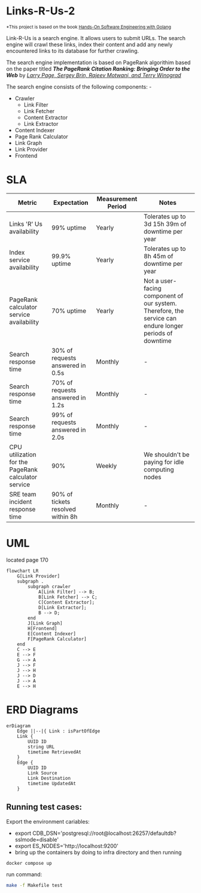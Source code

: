 # Links-R-Us-2
<sub>\*This project is based on the book [Hands-On Software Engineering with Golang](https://www.packtpub.com/product/hands-on-software-engineering-with-golang/9781838554491)</sub>

Link-R-Us is a search engine.
It allows users to submit URLs. The search engine will crawl these links, index their content and add any newly encountered links to its database for further crawling.

The search engine implementation is based on PageRank algorithim based on the paper titled <i><b>The PageRank Citation Ranking: Bringing Order to the Web</b></i> by <cite>[Larry Page, Sergey Brin, Rajeev Motwani, and Terry Winograd][1]</cite>

The search engine consists of the following components: -
- Crawler
    - Link Filter
    - Link Fetcher
    - Content Extractor
    - Link Extractor
- Content Indexer
- Page Rank Calculator
- Link Graph
- Link Provider
- Frontend

# SLA
|Metric                                             |Expectation                      |Measurement Period | Notes|
|------                                             |-----------                      |-------------------|------|
|Links 'R' Us availability                          |99% uptime                       |Yearly             |Tolerates up to 3d 15h 39m of downtime per year|
|Index service availability                         |99.9% uptime                     |Yearly             |Tolerates up to 8h 45m of downtime per year|
|PageRank calculator service availability           |70% uptime                       |Yearly             |Not a user-facing component of our system. Therefore, the service can endure longer periods of downtime|
|Search response time                               |30% of requests answered in 0.5s | Monthly           |-|
|Search response time                               |70% of requests answered in 1.2s |Monthly            |-|
|Search response time                               |99% of requests answered in 2.0s |Monthly            |-|
|CPU utilization for the PageRank calculator service|90%                              |Weekly             |We shouldn't be paying for idle computing nodes|
|SRE team incident response time                    |90% of tickets resolved within 8h|Monthly            |-|


# UML
located page 170
```mermaid
flowchart LR
    G[Link Provider]
    subgraph .
        subgraph crawler
            A[Link Filter] --> B;
            B[Link Fetcher] --> C;
            C[Content Extractor];
            D[Link Extractor];
            B --> D;
        end
        J[Link Graph]
        H[Frontend]
        E[Content Indexer]
        F[PageRank Calculator]
    end
    C --> E
    E --> F
    G --> A
    J --> F
    J --> H
    J --> D
    J --> A
    E --> H

```

# ERD Diagrams
```mermaid
erDiagram
    Edge ||--|{ Link : isPartOfEdge
    Link {
        UUID ID
        string URL
        timetime RetrievedAt
    }
    Edge {
        UUID ID
        Link Source
        Link Destination
        timetime UpdatedAt
    }

```
## Running test cases:
Export the environment cariables:
- export CDB_DSN='postgresql://root@localhost:26257/defaultdb?sslmode=disable'
- export ES_NODES='http://localhost:9200'
- bring up the containers by doing to infra directory and then running 
```bash
docker compose up
```

run command: 
```bash
make -f Makefile test
```

[1]: http://ilpubs.stanford.edu:8090/422/
